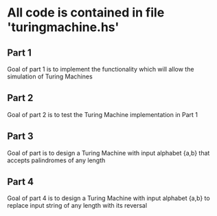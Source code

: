# All code is contained in file 'turingmachine.hs'

## Part 1
Goal of part 1 is to implement the functionality which will allow the simulation of Turing Machines

## Part 2
Goal of part 2 is to test the Turing Machine implementation in Part 1

## Part 3
Goal of part is to design a Turing Machine with input alphabet {a,b} that accepts palindromes of any length

## Part 4
Goal of part 4 is to design a Turing Machine with input alphabet {a,b} to replace input string of any length with its reversal
